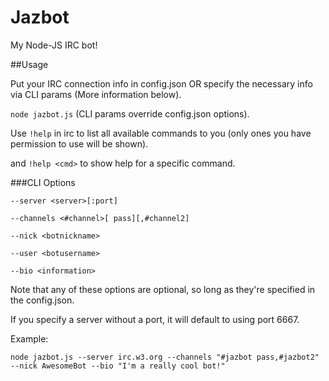 Jazbot
======

My Node-JS IRC bot!

##Usage

Put your IRC connection info in config.json OR specify the necessary info via CLI params (More information below).

`node jazbot.js` (CLI params override config.json options).

Use `!help` in irc to list all available commands to you (only ones you have permission to use will be shown).

and `!help <cmd>` to show help for a specific command.

###CLI Options

`--server <server>[:port]`

`--channels <#channel>[ pass][,#channel2]`

`--nick <botnickname>`

`--user <botusername>`

`--bio <information>`

Note that any of these options are optional, so long as they're specified in the config.json. 

If you specify a server without a port, it will default to using port 6667.

Example:

`node jazbot.js --server irc.w3.org --channels "#jazbot pass,#jazbot2" --nick AwesomeBot --bio "I'm a really cool bot!"`